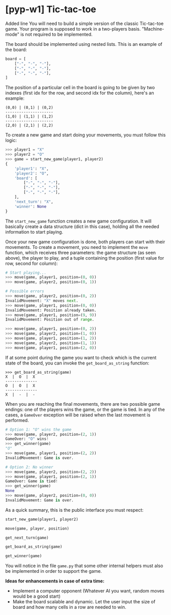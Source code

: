 # [pyp-w1] Tic-tac-toe

Added line
You will need to build a simple version of the classic Tic-tac-toe game.
Your program is supposed to work in a two-players basis. "Machine-mode" is not required to be implemented.

The board should be implemented using nested lists. This is an example of the board:
```python
board = [
    ["-", "-", "-"],
    ["-", "-", "-"],
    ["-", "-", "-"],
]
```

The position of a particular cell in the board is going to be given by two indexes (first idx for the row, and second idx for the column), here's an example:

```
(0,0) | (0,1) | (0,2)
---------------------
(1,0) | (1,1) | (1,2)
---------------------
(2,0) | (2,1) | (2,2)
```

To create a new game and start doing your movements, you must follow this logic:

```python
>>> player1 = "X"
>>> player2 = "O"
>>> game = start_new_game(player1, player2)
{
    'player1': "X",
    'player2': "O",
    'board': [
        ["-", "-", "-"],
        ["-", "-", "-"],
        ["-", "-", "-"],
    ],
    'next_turn': "X",
    'winner': None
}
```

The `start_new_game` function creates a new game configuration. It will basically create a data structure (dict in this case), holding all the needed information to start playing.

Once your new game configuration is done, both players can start with their movements. To create a movement, you need to implement the `move` function, which receives three parameters: the game structure (as seen above), the player to play, and a tuple containing the position (first value for row, second for column):

```python
# Start playing...
>>> move(game, player1, position=(0, 0))
>>> move(game, player2, position=(0, 1))

# Possible errors
>>> move(game, player2, position=(0, 2))
InvalidMovement: "X" moves next.
>>> move(game, player1, position=(0, 0))
InvalidMovement: Position already taken.
>>> move(game, player1, position=(9, 9))
InvalidMovement: Position out of range.

>>> move(game, player1, position=(0, 2))
>>> move(game, player2, position=(1, 0))
>>> move(game, player1, position=(1, 2))
>>> move(game, player2, position=(1, 1))
>>> move(game, player1, position=(2, 0))
```

If at some point during the game you want to check which is the current state of the board, you can invoke the `get_board_as_string` function:

```
>>> get_board_as_string(game)
X  |  O  |  X
--------------
O  |  O  |  X
--------------
X  |  -  |  -
```

When you are reaching the final movements, there are two possible game endings: one of the players wins the game, or the game is tied. In any of the cases, a `GameOver`
exception will be raised when the last movement is performed.

```python
# Option 1: "O" wins the game
>>> move(game, player2, position=(2, 1))
GameOver: "O" wins!
>>> get_winner(game)
"O"
>>> move(game, player1, position=(2, 2))
InvalidMovement: Game is over.

# Option 2: No winner
>>> move(game, player2, position=(2, 2))
>>> move(game, player1, position=(2, 1))
GameOver: Game is tied!
>>> get_winner(game)
None
>>> move(game, player2, position=(0, 0))
InvalidMovement: Game is over.
```

As a quick summary, this is the public interface you must respect:

```python
start_new_game(player1, player2)

move(game, player, position)

get_next_turn(game)

get_board_as_string(game)

get_winner(game)
```

You will notice in the file `game.py` that some other internal helpers must
also be implemented in order to support the game.

**Ideas for enhancements in case of extra time:**
- Implement a computer opponent (Whatever AI you want, random moves would be a good start)
- Make the board scalable and dynamic. Let the user input the size of board and how many cells in a row are needed to win.
